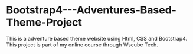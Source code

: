 # Bootstrap4---Adventures-Based-Theme-Project
This is a adventure based theme website using Html, CSS and Bootstrap4. This project is part of my online course through Wscube Tech.
